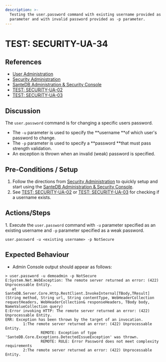 ```yaml
---
description: >-
  Testing the user.password command with existing username provided as -u
  parameter and with invalid password provided as -p parameter.
---
```


# TEST: SECURITY-UA-34

## References

* [User Administration](../../../../../../operations/system-administration/host-administration/santedb-icdr-admin-console/user-administration.md)
* [Security Administration](../../../../../../operations/system-administration/security-administration/#demo-environment)&#x20;
* [SanteDB Administration & Security Console](../../../../../../operations/system-administration/host-administration/santedb-icdr-admin-console/)
* [TEST: SECURITY-UA-02](test-security-ua-02.md)
* [TEST: SECURITY-UA-03](test-security-ua-03.md)

## Discussion

The `user.password` command is for changing a specific users password.&#x20;

* The `-u` parameter is used to specify the **username **of which user's password to change.&#x20;
* The `-p`  parameter is used to specify a **password **that must pass strength validation.
* An exception is thrown when an invalid (weak) password is specified.

## Pre-Conditions / Setup

1. Follow the directions from [Security Administration](../../../../../../operations/system-administration/security-administration/#demo-environment) to quickly setup and start using the [SanteDB Administration & Security Console](../../../../../../operations/system-administration/host-administration/santedb-icdr-admin-console/).
2. See [TEST: SECURITY-UA-02](test-security-ua-02.md) or [TEST: SECURITY-UA-03](test-security-ua-03.md) for checking if a username exists.

## Actions/Steps

1\. Execute the `user.password` command with `-u` parameter specified as an existing username and `-p` parameter specified as a weak password.

```
user.password -u <existing username> -p NotSecure
```

## Expected Behaviour

* Admin Console output should appear as follows:

```
> user.password -u demoadmin -p NotSecure
E:System.Net.WebException: The remote server returned an error: (422) Unprocessable Entity.
   at SanteDB.Server.Core.Http.RestClient.InvokeInternal[TBody,TResult](String method, String url, String contentType, WebHeaderCollection requestHeaders, WebHeaderCollection& responseHeaders, TBody body, NameValueCollection query)
E:Error invoking HTTP: The remote server returned an error: (422) Unprocessable Entity.
ERR: Exception has been thrown by the target of an invocation.
        1:The remote server returned an error: (422) Unprocessable Entity.
                REMOTE: Exception of type 'SanteDB.Core.Exceptions.DetectedIssueException' was thrown.
                REMOTE: RULE: Error Password does not meet complexity requirements
        2:The remote server returned an error: (422) Unprocessable Entity.
```
